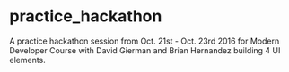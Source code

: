 # practice_hackathon
A practice hackathon session from Oct. 21st - Oct. 23rd 2016 for Modern Developer Course with David Gierman and Brian Hernandez building 4 UI elements.
